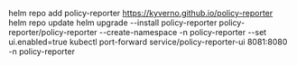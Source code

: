 helm repo add policy-reporter https://kyverno.github.io/policy-reporter
helm repo update
helm upgrade --install policy-reporter policy-reporter/policy-reporter --create-namespace -n policy-reporter --set ui.enabled=true
kubectl port-forward service/policy-reporter-ui 8081:8080 -n policy-reporter

